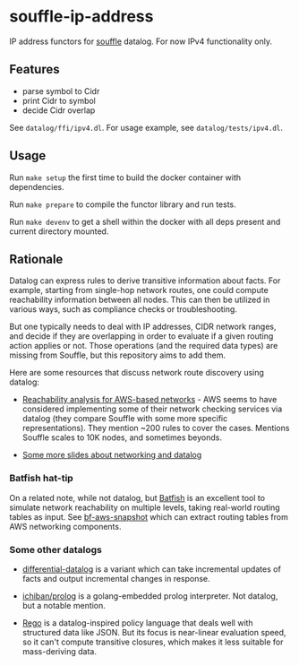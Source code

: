 # souffle-ip-address

IP address functors for [souffle](https://souffle-lang.github.io/) datalog. For now IPv4 functionality only.

## Features

- parse symbol to Cidr
- print Cidr to symbol
- decide Cidr overlap

See `datalog/ffi/ipv4.dl`. For usage example, see `datalog/tests/ipv4.dl`.

## Usage

Run `make setup` the first time to build the docker container with dependencies.

Run `make prepare` to compile the functor library and run tests.

Run `make devenv` to get a shell within the docker with all deps present and current directory mounted.

## Rationale

Datalog can express rules to derive transitive information about facts.
For example, starting from single-hop network routes, one could compute reachability information between all nodes.
This can then be utilized in various ways, such as compliance checks or troubleshooting.

But one typically needs to deal with IP addresses, CIDR network ranges, and decide if they are overlapping in order to evaluate if a given routing action applies or not. Those operations (and the required data types) are missing from Souffle, but this repository aims to add them.

Here are some resources that discuss network route discovery using datalog:

- [Reachability analysis for AWS-based networks](http://www0.cs.ucl.ac.uk/staff/b.cook/CAV19.pdf) - AWS seems to have considered implementing some of their network checking services via datalog (they compare Souffle with some more specific representations). They mention ~200 rules to cover the cases. Mentions Souffle scales to 10K nodes, and sometimes beyonds.

- [Some more slides about networking and datalog](https://boonloo.cis.upenn.edu/research/talks/fmin-loo.pdf)

### Batfish hat-tip

On a related note, while not datalog, but [Batfish](https://www.batfish.org/) is an excellent tool to simulate network reachability on multiple levels, taking real-world routing tables as input. See [bf-aws-snapshot](https://github.com/ratulm/bf-aws-snapshot) which can extract routing tables from AWS networking components.

### Some other datalogs

- [differential-datalog](https://github.com/vmware/differential-datalog) is a variant which can take incremental updates of facts and output incremental changes in response.

- [ichiban/prolog](https://github.com/ichiban/prolog) is a golang-embedded prolog interpreter. Not datalog, but a notable mention.

- [Rego](https://www.openpolicyagent.org/docs/latest/policy-language/) is a datalog-inspired policy language that deals well with structured data like JSON. But its focus is near-linear evaluation speed, so it can't compute transitive closures, which makes it less suitable for mass-deriving data.
